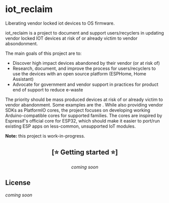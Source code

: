 # iot_reclaim
Liberating vendor locked iot devices to OS firmware.

iot_reclaim is a project to document and support users/recyclers in updating vendor locked IOT devices at risk of or already victim to vendor absondonment.

The main goals of this project are to:
- Discover high impact devices abandoned by their vendor (or at risk of)
- Research, document, and improve the process for users/recyclers to use the devices with an open source platform (ESPHome, Home Assistant)
- Advocate for government and vendor support in practices for product end of support to reduce e-waste  

The priority should be mass produced devices at risk of or already victim to vendor abandonment. Some examples are the . While also providing vendor SDKs as PlatformIO cores,
the project focuses on developing working Arduino-compatible cores for supported families. The cores are inspired by Espressif's official core for ESP32,
which should make it easier to port/run existing ESP apps on less-common, unsupported IoT modules.

**Note:** this project is work-in-progress.

<div align="center" markdown>

## [⭐ Getting started ⭐]
*coming soon*

</div>

## License
*coming soon*